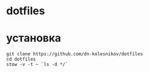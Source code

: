 # dotfiles

# установка
```
git clone https://github.com/dn-kolesnikov/dotfiles
cd dotfiles
stow -v -t ~ `ls -d */`
```
